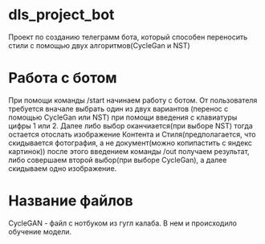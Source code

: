 # dls_project_bot
Проект по созданию телеграмм бота, который способен переносить стили с помощью двух алгоритмов(CycleGan и NST)
# Работа с ботом
При помощи команды /start начинаем работу с ботом. От пользователя требуется вначале выбрать один из двух вариантов (перенос с помощью CycleGan или NST) при помощи введения с клавиатуры цифры 1 или 2. Далее либо выбор оканчиается(при выборе NST) тогда остается отослать изображение Контента и Стиля(предполагается, что скидывается фотография, а не документ(можно копипастить с яндекс картинок)) после этого введением команды /out получаем результат, либо совершаем второй выбор(при выборе CycleGan), а далее скидываем одно изображение.
# Название файлов 
CycleGAN - файл с нотбуком из гугл калаба. В нем и происходило обучение модели. 
